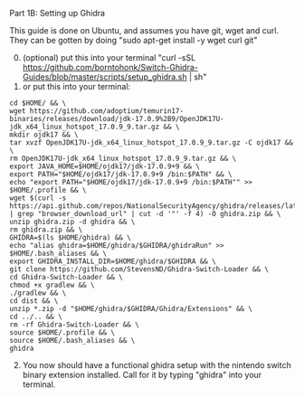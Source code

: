 Part 1B: Setting up Ghidra

This guide is done on Ubuntu, and assumes you have git, wget and curl. They can be gotten by doing "sudo apt-get install -y wget curl git"

0. (optional) put this into your terminal "curl -sSL https://github.com/borntohonk/Switch-Ghidra-Guides/blob/master/scripts/setup_ghidra.sh | sh"
1. or put this into your terminal: 

```
cd $HOME/ && \
wget https://github.com/adoptium/temurin17-binaries/releases/download/jdk-17.0.9%2B9/OpenJDK17U-jdk_x64_linux_hotspot_17.0.9_9.tar.gz && \
mkdir ojdk17 && \
tar xvzf OpenJDK17U-jdk_x64_linux_hotspot_17.0.9_9.tar.gz -C ojdk17 && \
rm OpenJDK17U-jdk_x64_linux_hotspot_17.0.9_9.tar.gz && \
export JAVA_HOME=$HOME/ojdk17/jdk-17.0.9+9 && \
export PATH="$HOME/ojdk17/jdk-17.0.9+9 /bin:$PATH" && \
echo "export PATH="$HOME/ojdk17/jdk-17.0.9+9 /bin:$PATH"" >> $HOME/.profile && \
wget $(curl -s https://api.github.com/repos/NationalSecurityAgency/ghidra/releases/latest | grep "browser_download_url" | cut -d '"' -f 4) -O ghidra.zip && \
unzip ghidra.zip -d ghidra && \
rm ghidra.zip && \
GHIDRA=$(ls $HOME/ghidra) && \
echo "alias ghidra=$HOME/ghidra/$GHIDRA/ghidraRun" >> $HOME/.bash_aliases && \
export GHIDRA_INSTALL_DIR=$HOME/ghidra/$GHIDRA && \
git clone https://github.com/StevensND/Ghidra-Switch-Loader && \
cd Ghidra-Switch-Loader && \
chmod +x gradlew && \
./gradlew && \
cd dist && \
unzip *.zip -d "$HOME/ghidra/$GHIDRA/Ghidra/Extensions" && \
cd ../.. && \
rm -rf Ghidra-Switch-Loader && \
source $HOME/.profile && \
source $HOME/.bash_aliases && \
ghidra
```

2. You now should have a functional ghidra setup with the nintendo switch binary extension installed. Call for it by typing "ghidra" into your terminal.
